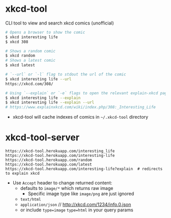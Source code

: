 # xkcd-tool

CLI tool to view and search xkcd comics (unofficial)

```bash
# Opens a browser to show the comic
$ xkcd interesting life
$ xkcd 308

# Shows a random comic
$ xkcd random
# Shows a latest comic
$ xkcd latest

# `--url` or `-l` flag to stdout the url of the comic
$ xkcd interesting life --url
https://xkcd.com/308/

# Using `--explain` or `-e` flags to open the relevant explain-xkcd page
$ xkcd interesting life --explain
$ xkcd interesting life --explain --url
# https://www.explainxkcd.com/wiki/index.php/308:_Interesting_Life
```

* xkcd-tool will cache indexes of comics in `~/.xkcd-tool` directory


# xkcd-tool-server

```
https://xkcd-tool.herokuapp.com/interesting_life
https://xkcd-tool.herokuapp.com/interesting-life
https://xkcd-tool.herokuapp.com/random
https://xkcd-tool.herokuapp.com/latest
https://xkcd-tool.herokuapp.com/interesting-life?explain  # redirects to explain xkcd
```

* Use `Accept` header to change returned content:
    * defaults to `image/*` which returns raw image
        * Specific image type like `image/png` are just ignored
    * `text/html`
    * `application/json`  // http://xkcd.com/1234/info.0.json
    * or include `type=image` `type=html` in your query params


